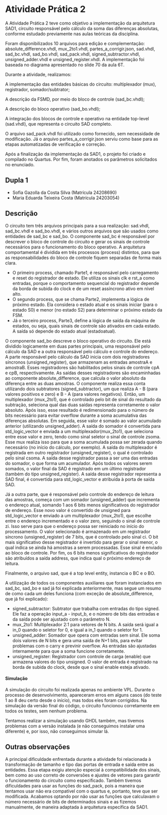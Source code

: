 # Atividade Prática 2

A Atividade Prática 2 teve como objetivo a implementação da arquitetura SAD1, circuito responsável pelo cálculo da soma das diferenças absolutas, conforme estudado previamente nas aulas teóricas da disciplina.

Foram disponibilizados 10 arquivos para edição e complementação: absolute_difference.vhdl, mux_2to1.vhdl, partes_a_corrigir.json, sad.vhdl, sad_bc.vhdl, sad_bo.vhdl, sad_pack.vhdl, signed_subtractor.vhdl, unsigned_adder.vhdl e unsigned_register.vhdl. A implementação foi baseada no diagrama apresentado no slide 70 da aula 6T.

Durante a atividade, realizamos:

A implementação das entidades básicas do circuito: multiplexador (mux), registrador, somador/subtrator;

A descrição da FSMD, por meio do bloco de controle (sad_bc.vhdl);

A descrição do bloco operativo (sad_bo.vhdl);

A integração dos blocos de controle e operativo na entidade top-level (sad.vhdl), que representa o circuito SAD completo.

O arquivo sad_pack.vhdl foi utilizado como fornecido, sem necessidade de modificação. Já o arquivo partes_a_corrigir.json serviu como base para as etapas automatizadas de verificação e correção.

Após a finalização da implementação da SAD1, o projeto foi criado e compilado no Quartus. Por fim, foram anotados os parâmetros solicitados no enunciado.

## Dupla 1

- Sofia Gazolla da Costa Silva (Matrícula 24208690)
- Maria Eduarda Teixeira Costa (Matrícula 24203054)


## Descrição
O circuito tem três arquivos principais para a sua realização: sad.vhdl, sad_bc.vhdl e sad_bo.vhdl, e vários outros arquivos que são usados como entidades de sad_bc e sad_bo. 
O componente sad_bc é responsável por descrever o bloco de controle do circuito e gerar os sinais de controle necessários para o funcionamento do bloco operativo. A arquitetura comportamental é dividida em três processos (process) distintos, para que as responsabilidades do bloco de controle fiquem separadas de forma mais clara. 
- O primeiro process, chamado Parte1, é responsável pelo carregamento e reset do registrador de estado. Ele utiliza os sinais clk e rst_a como entradas, porque o comportamento sequencial do registrador depende da borda de subida do clock e de um reset assíncrono ativo em nível alto.
- O segundo process, que se chama Parte2, implementa a lógica de próximo estado. Ela considera o estado atual e os sinais iniciar (para o estado S0) e menor (no estado S2) para determinar o próximo estado da FSM. 
- Já o terceiro process, Parte3, define a lógica de saída da máquina de estados, ou seja, quais sinais de controle são ativados em cada estado. A saída só depende do estado atual (estadoatual).

O componente sad_bo descreve o bloco operativo do circuito. Ele está dividido logicamente em duas partes principais, uma responsável pelo cálculo da SAD e a outra responsável pelo cálculo e controle do endereço.
A parte responsável pelo cálculo da SAD inicia com dois registradores síncronos (unsigned_register), que armazenam as entradas amostraA e amostraB. Esses registradores são habilitados pelos sinais de controle cpA e cpB, respectivamente. 
As saídas desses registradores são encaminhadas ao componente absolute_difference, que calcula o valor absoluto da diferença entre as duas amostras. O componente realiza essa conta utilizando dois subtratores (signed_subtractor), um que realiza A - B (para valores positivos e zero) e B - A (para valores negativos). Então, um multiplexador (mux_2to1), que é controlado pelo bit de sinal do resultado da subtração, seleciona qual das duas saídas representa corretamente o valor absoluto. Após isso, esse resultado é redimensionado para o número de bits necessário para evitar overflow durante a soma acumulativa das diferenças absolutas. 
Em seguida, esse valor é somado ao valor acumulado anterior (utilizando unsigned_adder). A saída do somador é convertida para std_logic_vector e enviada a um multiplexador(mux_2to1), que seleciona entre esse valor e zero, tendo como sinal seletor o sinal de controle zsoma. Esse mux realiza isso para que a soma acumulada possa ser zerada quando necessário (no início do cálculo, por exemplo). 
A saída do multiplexador é registrada em outro registrador (unsigned_register), o qual é controlado pelo sinal csoma. A saída desse registrador passa a ser uma das entradas do somador, o que forma um acumulador. Após todos os valores serem somados, o valor final da SAD é registrado em um último registrador (também do tipo unsigned_register). A saída desse registrador representa a SAD final, é convertida para std_logic_vector e atribuída à porta de saída SAD. 

Já a outra parte, que é responsável pelo controle do endereço de leitura das amostras, começa com um somador (unsigned_adder) que incrementa o endereço atual, somando 1 aos 6 bits menos significativos do registrador de endereço. 
Esse novo valor é convertido de unsigned para std_logic_vector e enviado a um multiplexador (mux_2to1), que escolhe entre o endereço incrementado e o valor zero, seguindo o sinal de controle zi. Isso serve para que o endereço possa ser reiniciado no início do processamento. O valor selecionado é armazenado em um registrador síncrono (unsigned_register) de 7 bits, que é controlado pelo sinal ci. O bit mais significativo desse registrador é invertido para gerar o sinal menor, o qual indica se ainda há amostras a serem processadas. Esse sinal é enviado ao bloco de controle. 
Por fim, os 6 bits menos significativos do registrador são atribuídos a saída address, que indica qual o próximo endereço de leitura. 

Finalmente, o arquivo sad, que é a top level entity, instancia o BC e o BO. 

A utilização de todos os componentes auxiliares que foram instanciados em sad_bc, sad_bo e sad já foi explicada anteriormente, mas segue um resumo de como cada um deles funciona (com exceção de absolute_difference, que já foi explicado):
 - signed_subtractor: Subtrator que trabalha com entradas do tipo signed. Ele faz a operação input_a - input_b, e o número de bits das entradas e da saída pode ser ajustado com o parâmetro N.
 - mux_2to1: Multiplexador 2:1 para vetores de N bits. A saída será igual a in_0 quando o seletor for 0, e igual a in_1 quando o seletor for 1.
 - unsigned_adder: Somador que opera com entradas sem sinal. Ele soma dois valores de N bits e gera uma saída de N+1 bits, para evitar problemas com o carry e previnir overflow. As entradas são ajustadas internamente para que a soma funcione corretamente.
 - unsigned_register: Registrador com controle de carga (enable) que armazena valores do tipo unsigned. O valor de entrada é registrado na borda de subida do clock, desde que o sinal enable esteja ativado.


#### Simulação

A simulação do circuito foi realizada apenas no ambiente VPL. Durante o processo de desenvolvimento, apareceram erros em alguns casos (do teste 1 ao 8 deu certo desde o início), mas todos eles foram corrigidos. Na simulação da versão final do código, o circuito funcionou corretamente em todos os testes, sem nenhum problema. 

Tentamos realizar a simulação usando GHDL também, mas tivemos problemas com a versão instalada (e não conseguimos instalar uma diferente) e, por isso, não conseguimos simular lá. 

## Outras observações

A principal dificuldade enfrentada durante a atividade foi relacionada à transformação de tamanho e tipo das portas de entrada e saída entre as entidades. Essa etapa exigiu atenção especial à compatibilidade dos sinais, bem como ao uso correto de conversões e ajustes de vetores para garantir o funcionamento do circuito como especificado. Também tivemos dificuldades para usar as funções do sad_pack, pois a maneira que tentamos usar não era compatível com o quartus e, portanto, teve que ser modificada. Acabamos optando por não usar as funções que calculavam o número necessário de bits de determinados sinais e as fizemos manualmente, de maneira adaptada à arquitetura especifica da SAD1. 

